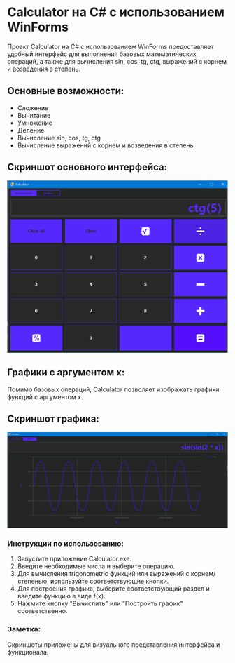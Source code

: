 # Calculator на C# с использованием WinForms

Проект Calculator на C# с использованием WinForms предоставляет удобный интерфейс для выполнения базовых математических операций, а также для вычисления sin, cos, tg, ctg, выражений с корнем и возведения в степень.

## Основные возможности:
- Сложение
- Вычитание
- Умножение
- Деление
- Вычисление sin, cos, tg, ctg
- Вычисление выражений с корнем и возведения в степень

## Скриншот основного интерфейса:
![Main Interface](2023-12-06_15-09-24.png)

## Графики с аргументом x:
Помимо базовых операций, Calculator позволяет изображать графики функций с аргументом x.

## Скриншот графика:
![Graph Plot](2023-12-06_15-15-54.png)

### Инструкции по использованию:
1. Запустите приложение Calculator.exe.
2. Введите необходимые числа и выберите операцию.
3. Для вычисления trigonometric функций или выражений с корнем/степенью, используйте соответствующие кнопки.
4. Для построения графика, выберите соответствующий раздел и введите функцию в виде f(x).
5. Нажмите кнопку "Вычислить" или "Построить график" соответственно.

### Заметка:
Скриншоты приложены для визуального представления интерфейса и функционала.
